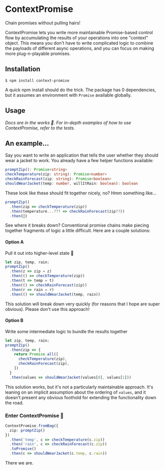 # ContextPromise

Chain promises without pulling hairs!

ContextPromise lets you write more maintainable Promise-based control flow by accumulating the results of your operations into one "context" object. This means you don't have to write complicated logic to combine the payloads of different async operations, and you can focus on making more plug-n-playable promises.

## Installation

```
$ npm install context-promise
```

A quick npm install should do the trick. The package has 0 dependencies, but it assumes an environment with `Promise` available globally.

## Usage

_Docs are in the works 😬. For in-depth examples of how to use ContextPromise, refer to the tests._

## An example...

Say you want to write an application that tells the user whether they should wear a jacket to work. You already have a few helper functions available:

```ts
promptZip(): Promise<string>
checkTemperature(zip: string): Promise<number>
checkRainForecast(zip: string): Promise<boolean>
shouldWearJacket(temp: number, willItRain: boolean): boolean
```

These look like these should fit together nicely, no? Hmm something like...

```ts
promptZip()
  .then(zip => checkTemperature(zip))
  .then(temperature...??? => checkRainForecast(zip??))
  .then(🤔)
```

See where it breaks down? Conventional promise chains make piecing together fragments of logic a little difficult. Here are a couple solutions:

#### Option A

Pull it out into higher-level state 😬

```ts
let zip, temp, rain;
promptZip()
  .then(z => zip = z)
  .then(() => checkTemperature(zip))
  .then(t => temp = t)
  .then(() => checkRainForecast(zip))
  .then(r => rain = r)
  .then(() => shouldWearJacket(temp, rain))
```

This solution will break down very quickly (for reasons that I hope are super obvious). Please don't use this approach!

#### Option B

Write some intermediate logic to bundle the results together

```ts
let zip, temp, rain;
promptZip()
  .then(zip => {
    return Promise.all([
      checkTemperature(zip),
      checkRainForecast(zip),
    ])
  }
  .then(values => shouldWearJacket(values[0], values[1]))
```

This solution works, but it's not a particularly maintainable approach. It's leaning on an implicit assumption about the ordering of `values`, and it doesn't present any obvious foothold for extending the functionality down the road.

### Enter ContextPromise 🙂

```ts
ContextPromise.fromBag({
  zip: promptZip()
})
  .then('temp', c => checkTemperature(c.zip))
  .then('rain', c => checkRainForecast(c.zip))
  .toPromise()
  .then(c => shouldWearJacket(c.temp, c.rain))
```

There we are.
